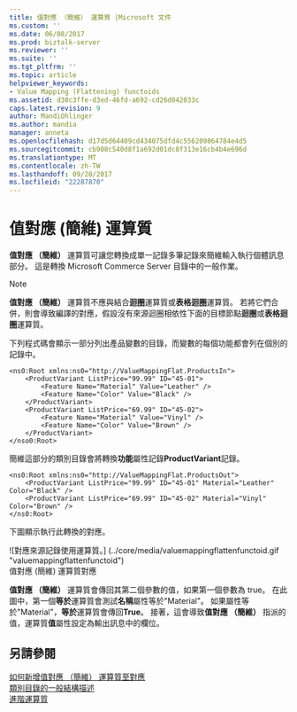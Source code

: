 ```yaml
---
title: 值對應 （簡維） 運算質 |Microsoft 文件
ms.custom: ''
ms.date: 06/08/2017
ms.prod: biztalk-server
ms.reviewer: ''
ms.suite: ''
ms.tgt_pltfrm: ''
ms.topic: article
helpviewer_keywords:
- Value Mapping (Flattening) functoids
ms.assetid: d30c3ffe-d3ed-46fd-a692-cd26d042033c
caps.latest.revision: 9
author: MandiOhlinger
ms.author: mandia
manager: anneta
ms.openlocfilehash: d17d5d64409cd434075dfd4c556209864784e4d5
ms.sourcegitcommit: cb908c540d8f1a692d01dc8f313e16cb4b4e696d
ms.translationtype: MT
ms.contentlocale: zh-TW
ms.lasthandoff: 09/20/2017
ms.locfileid: "22287870"
---
```

# <a name="value-mapping-flattening-functoid"></a>值對應 (簡維) 運算質
**值對應 （簡維）** 運算質可讓您轉換成單一記錄多筆記錄來簡維輸入執行個體訊息部分。 這是轉換 Microsoft Commerce Server 目錄中的一般作業。  
  
> [!NOTE]
>  **值對應 （簡維）** 運算質不應與結合**迴圈**運算質或**表格迴圈**運算質。 若將它們合併，則會導致編譯的對應，假設沒有來源迴圈相依性下面的目標節點**迴圈**或**表格迴圈**運算質。  
  
 下列程式碼會顯示一部分列出產品變數的目錄，而變數的每個功能都會列在個別的記錄中。  
  
```  
<ns0:Root xmlns:ns0="http://ValueMappingFlat.ProductsIn">  
    <ProductVariant ListPrice="99.99" ID="45-01">  
        <Feature Name="Material" Value="Leather" />  
        <Feature Name="Color" Value="Black" />  
    </ProductVariant>  
    <ProductVariant ListPrice="69.99" ID="45-02">  
        <Feature Name="Material" Value="Vinyl" />  
        <Feature Name="Color" Value="Brown" />  
    </ProductVariant>  
</nso0:Root>  
```  
  
 簡維這部分的類別目錄會將轉換**功能**屬性記錄**ProductVariant**記錄。  
  
```  
<ns0:Root xmlns:ns0="http://ValueMappingFlat.ProductsOut">  
    <ProductVariant ListPrice="99.99" ID="45-01" Material="Leather" Color="Black" />  
    <ProductVariant ListPrice="69.99" ID="45-02" Material="Vinyl" Color="Brown" />  
</ns0:Root>  
```  
  
 下圖顯示執行此轉換的對應。  
  
 ![對應來源記錄使用運算質。] (../core/media/valuemappingflattenfunctoid.gif "valuemappingflattenfunctoid")  
值對應 (簡維) 運算質對應  
  
 **值對應 （簡維）** 運算質會傳回其第二個參數的值，如果第一個參數為 true。 在此圖中，第一個**等於**運算質會測試**名稱**屬性等於"Material"。 如果屬性等於"Material"，**等於**運算質會傳回**True**。 接著，這會導致**值對應 （簡維）** 指派的值，運算質**值**屬性設定為輸出訊息中的欄位。  
  
## <a name="see-also"></a>另請參閱  
 [如何新增值對應 （簡維） 運算質至對應](../core/how-to-add-value-mapping-flattening-functoids-to-a-map.md)   
 [類別目錄的一般結構描述](../core/flat-schema-to-catalog.md)   
 [進階運算質](../core/advanced-functoids.md)
